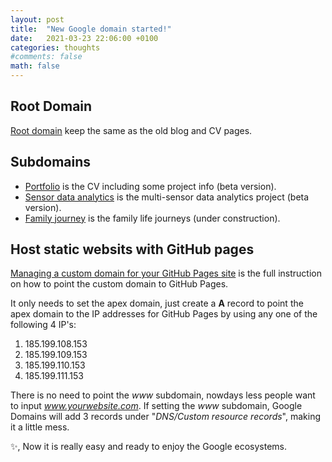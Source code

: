 ```yaml
---
layout: post
title:  "New Google domain started!"
date:   2021-03-23 22:06:00 +0100
categories: thoughts
#comments: false
math: false
---
```


## Root Domain

[Root domain](https://plotsignal.com) keep the same as the old blog and CV pages.

## Subdomains
* [Portfolio](https://cv.plotsignal.com) is the CV including some project info (beta version).
* [Sensor data analytics](https://msensor.plotsignal.com) is the multi-sensor data analytics project (beta version). 
* [Family journey](https://yiru.plotsignal.com) is the family life journeys (under construction).

## Host static websits with GitHub pages
[Managing a custom domain for your GitHub Pages site](https://docs.github.com/en/github/working-with-github-pages/managing-a-custom-domain-for-your-github-pages-site#configuring-a-records-with-your-dns-provider) is the full instruction on how to point the custom domain to GitHub Pages.

It only needs to set the apex domain, just create a __A__ record to point the apex domain to the IP addresses for GitHub Pages by using any one of the following 4 IP's:

1. 185.199.108.153
1. 185.199.109.153
1. 185.199.110.153
1. 185.199.111.153

There is no need to point the *www* subdomain, nowdays less people want to input *www.yourwebsite.com*. If setting the _www_ subdomain, Google Domains will add 3 records under "_DNS/Custom resource records_", making it a little mess.

:sparkles:, Now it is really easy and ready to enjoy the Google ecosystems.
